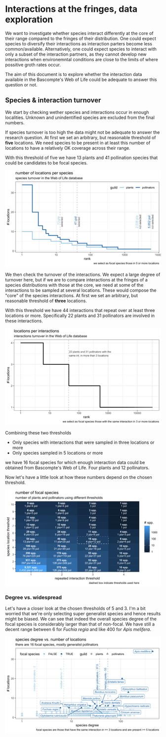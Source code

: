 Interactions at the fringes, data exploration
=============================================

We want to investigate whether species interact differently at the core of their range compared to the fringes of their distribution. One could expect species to diversify their interactions as interaction parters become less common/available. Alternatively, one could expect species to interact with only a subset of the interaction partners, as they cannot develop new interactions when environemntal conditions are close to the limits of where possitive groth rates occur.

The aim of this document is to explore whether the interaction data available in the Bascompte's Web of Life could be adequate to answer this question or not.

Species & interaction turnover
------------------------------

We start by checking wether species and interactions occur in enough localities. Unknown and unindentified species are excluded from the final numbers.

If species turnover is too high the data might not be adequate to answer the research question. At first we set an arbitrary, but reasonable threshold of **five** locations. We need species to be present in at least this number of locations to have a relatively OK coverage across their range.

With this threshold of five we have 13 plants and 41 pollination species that could be candidates to be focal species.

![](turnover_files/figure-markdown_github/unnamed-chunk-1-1.png)

We then check the turnover of the interactions. We expect a large degree of turnover here, but if we are to compare interactions at the fringes of a species distributions with those at the core, we need at some of the interactions to be sampled at several locations. These would compose the "core" of the species interactions. At first we set an arbitrary, but reasonable threshold of **three** locations.

With this threshold we have 44 interactions that repeat over at least three locations or more. Specifically 22 plants and 31 pollinators are involved in these interactions.

![](turnover_files/figure-markdown_github/unnamed-chunk-2-1.png)

Combining these two thresholds

-   Only species with interactions that were sampled in three locations or more
-   Only species sampled in 5 locations or more

we have 16 focal species for which enough interaction data could be obtained from Bascompte's Web of Life. Four plants and 12 pollinators.

Now let's have a little look at how these numbers depend on the chosen threshold.

![](turnover_files/figure-markdown_github/unnamed-chunk-3-1.png)

### Degree vs. widespread

Let's have a closer look at the chosen thresholds of 5 and 3. I'm a bit worried that we're only selecting super generalist species and hence results might be biased. We can see that indeed the overall species degree of the focal species is considerably larger than that of non-focal. We have still a decent range between 6 for *Fuchia regia* and like 400 for *Apis melifera*.

![](turnover_files/figure-markdown_github/unnamed-chunk-5-1.png)
